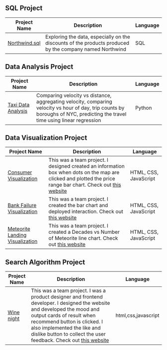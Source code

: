 <h2>SQL Project</h2>
<table>
  <thead>
    <tr>
      <th>Project Name</th>
      <th>Description</th>
      <th>Language</th>
    </tr>
  </thead>
  <tbody>
    <tr>
      <td><a href="https://github.com/jeeyoonkim/sql-projects/blob/master/Northwind.sql">Northwind.sql</a></td>
      <td>Exploring the data, especially on the discounts of the products produced by the company named Northwind</td>
      <td>SQL</td>
    </tr>
  </tbody>
</table>

<h2>Data Analysis Project</h2>
<table>
  <thead>
    <tr>
      <th>Project Name</th>
      <th>Description</th>
      <th>Language</th>
    </tr>
  </thead>
  <tbody>
    <tr>
      <td><a href="https://github.com/jeeyoonkim/taxi-data-analysis/blob/main/taxi.ipynb">Taxi Data Analysis</a></td>
      <td>Comparing velocity vs distance, aggregating velocity, comparing velocity vs hour of day, trip counts by boroughs of NYC, predicting the travel time using linear regression</td>
      <td>Python</td>
    </tr>
  </tbody>
</table>

<h2>Data Visualization Project</h2>
<table>
  <thead>
    <tr>
      <th>Project Name</th>
      <th>Description</th>
      <th>Language</th>
    </tr>
  </thead>
  <tbody>
    <tr>
      <td><a href="https://github.com/jeeyoonkim/consumer-visualization/blob/master/public_site/index.htm">Consumer Visualization</a></td>
      <td>This was a team project. I designed created an information box when dots on the map are clicked and plotted the price range bar chart. Check out <a href="https://pittsburg-houses.onrender.com/">this website</a></td>
      <td>HTML, CSS, JavaScript</td>
    </tr>
    <tr>
      <td><a href="https://github.com/jeeyoonkim/bank-failures-visualization/blob/master/public_site/index.htm">Bank Failure Visualization</a></td>
      <td>This was a team project. I created the bar chart and deployed interaction. Check out <a href="https://bank-failures-visualization.onrender.com/">this website</a></td>
      <td>HTML, CSS, JavaScript</td>
    </tr>
    <tr>
      <td><a href="https://github.com/jeeyoonkim/meteorite-landings-visualization/blob/master/public_site/index.htm">Meteorite Landing Visualization</a></td>
      <td>This was a team project. I created a Decades vs Number of Meteorite line chart. Check out <a href="https://meteorite-landings-visualization.onrender.com/">this website</a></td>
      <td>HTML, CSS, JavaScript</td>
    </tr>
  </tbody>
</table>

<h2>Search Algorithm Project</h2>
<table>
  <thead>
    <tr>
      <th>Project Name</th>
      <th>Description</th>
      <th>Language</th>
    </tr>
  </thead>
  <tbody>
    <tr>
      <td><a href="https://github.com/jeeyoonkim/winenight">Wine night</a></td>
      <td>This was a team project. I was a product designer and frontend developer. I designed the website and developed the mood and output cards of result when recommend button is clicked. I also implemented the like and dislike button to collect the user feedback. Check out <a href="http://4300showcase.infosci.cornell.edu:4520/">this website</a></td>
      <td>html,css,javascript</td>
    </tr>
  </tbody>
</table>
